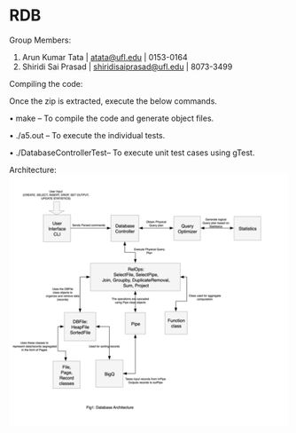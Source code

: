 # RDB
Group Members:
1. Arun Kumar Tata | atata@ufl.edu | 0153-0164
2. Shiridi Sai Prasad | shiridisaiprasad@ufl.edu | 8073-3499



Compiling the code:


Once the zip is extracted, execute the below commands.

• make – To compile the code and generate object files.

• ./a5.out – To execute the individual tests.

• ./DatabaseControllerTest– To execute unit test cases using gTest.


Architecture:
   ![alt text](https://github.com/saiprasadjnv/RDB/blob/master/Architecture.png)
